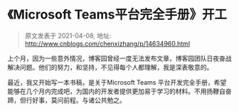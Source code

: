 # 《Microsoft Teams平台完全手册》开工 
> 原文发表于 2021-04-08, 地址: http://www.cnblogs.com/chenxizhang/p/14634960.html 


<p><span>上个月，因为一些意外情况，博客园曾经一度无法发布文章，博客园团队日夜奋战解决问题。他们的努力，和坚持，不见得每个人都理解，我是深表敬意的。
</span></p><p><span>最近，我又开始写一本书稿，是关于Microsoft Teams 平台开发完全手册，希望能够在几个月内完成吧，为国内的开发者提供更加易于学习的材料。不用扬鞭自奋蹄，但行好事，莫问前程。与诸公共勉之。
</span></p><p><img src="https://img2020.cnblogs.com/blog/9072/202104/9072-20210408212829118-1297971733.png" alt=""/></p>